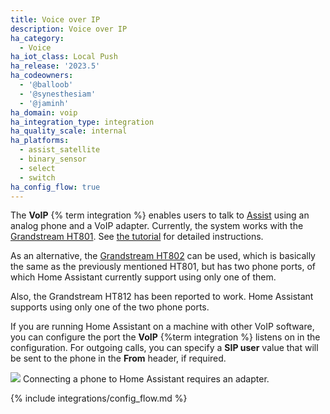 ```yaml
---
title: Voice over IP
description: Voice over IP
ha_category:
  - Voice
ha_iot_class: Local Push
ha_release: '2023.5'
ha_codeowners:
  - '@balloob'
  - '@synesthesiam'
  - '@jaminh'
ha_domain: voip
ha_integration_type: integration
ha_quality_scale: internal
ha_platforms:
  - assist_satellite
  - binary_sensor
  - select
  - switch
ha_config_flow: true
---
```


The **VoIP** {% term integration %} enables users to talk to [Assist](/voice_control/) using an analog phone and a VoIP adapter. Currently, the system works with the [Grandstream HT801](https://amzn.to/40k7mRa). See [the tutorial](/voice_control/worlds-most-private-voice-assistant) for detailed instructions.

As an alternative, the [Grandstream HT802](https://www.amazon.com/Grandstream-GS-HT802-Analog-Telephone-Adapter/dp/B01JH7MYKA/) can be used, which is basically the same as the previously mentioned HT801, but has two phone ports, of which Home Assistant currently support using only one of them.

Also, the Grandstream HT812 has been reported to work. Home Assistant supports using only one of the two phone ports.

If you are running Home Assistant on a machine with other VoIP software, you can configure the port the **VoIP** {%term integration %} listens on in the configuration. For outgoing calls, you can specify a **SIP user** value that will be sent to the phone in the **From** header, if required.

<p class='img'>
  <img src="{{site.baseurl}}/images/integrations/voip/voip_adapter.png" />
  Connecting a phone to Home Assistant requires an adapter.
</p>

{% include integrations/config_flow.md %}
